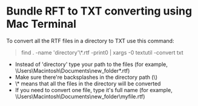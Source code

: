 Bundle RFT to TXT converting using Mac Terminal
=====

To convert all the RTF files in a directory to TXT use this command: 

> find . -name 'directory'\\*.rtf -print0 | xargs -0 textutil -convert txt

* Instead of 'directory' type your path to the files (for example, \Users\Macintosh\Documents\new_folder\*.rtf)
* Make sure there're backsplashes in the directory path (\\)
* \\* means that all the files in the directory will be converted
* If you need to convert one file, type it's full name (for example, \Users\Macintosh\Documents\new_folder\myfile.rtf)
